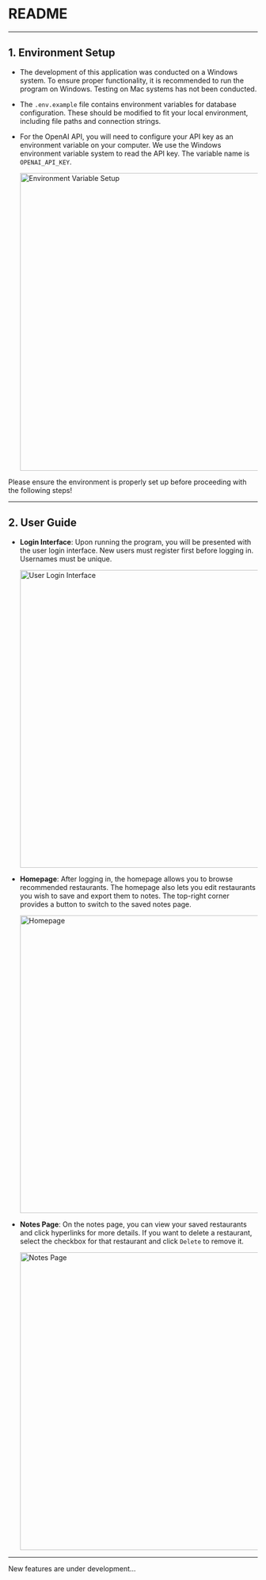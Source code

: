 # README
---
## 1. Environment Setup
- The development of this application was conducted on a Windows system. To ensure proper functionality, it is recommended to run the program on Windows. Testing on Mac systems has not been conducted.

- The `.env.example` file contains environment variables for database configuration. These should be modified to fit your local environment, including file paths and connection strings.

- For the OpenAI API, you will need to configure your API key as an environment variable on your computer. We use the Windows environment variable system to read the API key. The variable name is `OPENAI_API_KEY`.

  <img src="https://github.com/user-attachments/assets/d12b4285-bf7b-4efc-92c1-ea71cd471b1c" alt="Environment Variable Setup" width="600">

Please ensure the environment is properly set up before proceeding with the following steps!

---
## 2. User Guide
- **Login Interface**: Upon running the program, you will be presented with the user login interface. New users must register first before logging in. Usernames must be unique.

  <img src="https://github.com/user-attachments/assets/0c7b74a0-b072-4f11-8709-da3adbaeaaea" alt="User Login Interface" width="600">

- **Homepage**: After logging in, the homepage allows you to browse recommended restaurants. The homepage also lets you edit restaurants you wish to save and export them to notes. The top-right corner provides a button to switch to the saved notes page.

  <img src="https://github.com/user-attachments/assets/c0f51142-ec10-40c1-9df1-e7e3619d2439" alt="Homepage" width="600">

- **Notes Page**: On the notes page, you can view your saved restaurants and click hyperlinks for more details. If you want to delete a restaurant, select the checkbox for that restaurant and click `Delete` to remove it.

  <img src="https://github.com/user-attachments/assets/d099b21a-3033-4fbb-b43f-298ee4ea0482" alt="Notes Page" width="600">

---
New features are under development...
